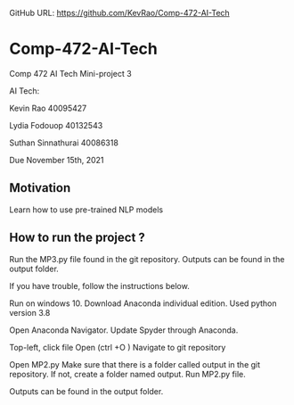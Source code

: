 GitHub URL: https://github.com/KevRao/Comp-472-AI-Tech
# Comp-472-AI-Tech

Comp 472 AI Tech Mini-project 3


AI Tech:

Kevin Rao 40095427

Lydia Fodouop 40132543

Suthan Sinnathurai 40086318

Due November 15th, 2021



## Motivation
Learn how to use pre-trained NLP models

## How to run the project ?

Run the MP3.py file found in the git repository.
Outputs can be found in the output folder. 

If you have trouble, follow the instructions below.

Run on windows 10.
Download Anaconda individual edition.
Used python version 3.8

Open Anaconda Navigator.
Update Spyder through Anaconda.

Top-left, click file Open (ctrl +O )
Navigate to git repository

Open MP2.py
Make sure that there is a folder called output in the git repository. If not, create a folder named output.
Run MP2.py file. 

Outputs can be found in the output folder.



